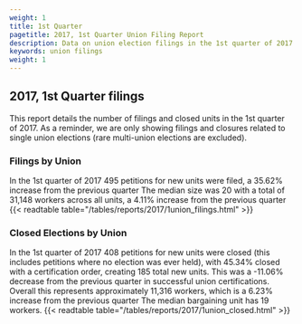 ```yaml
---
weight: 1
title: 1st Quarter
pagetitle: 2017, 1st Quarter Union Filing Report
description: Data on union election filings in the 1st quarter of 2017
keywords: union filings
weight: 1
---
```


## 2017, 1st Quarter filings

This report details the number of filings and closed units in the 1st quarter of 2017. As a reminder, we are only showing filings and closures related to single union elections (rare multi-union elections are excluded).

### Filings by Union
In the 1st quarter of 2017 495 petitions for new units were filed, a 35.62% increase from the previous quarter The median size was 20 with a total of 31,148 workers across all units, a 4.11% increase from the previous quarter
{{< readtable table="/tables/reports/2017/1union_filings.html" >}}

### Closed Elections by Union
In the 1st quarter of 2017 408 petitions for new units were closed (this includes petitions where no election was ever held), with 45.34% closed with a certification order, creating 185 total new units. This was a -11.06% decrease from the previous quarter in successful union certifications. Overall this represents approximately 11,316 workers, which is a 6.23% increase from the previous quarter The median bargaining unit has 19 workers.
{{< readtable table="/tables/reports/2017/1union_closed.html" >}}
